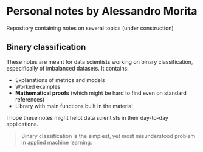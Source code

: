 # Personal notes by Alessandro Morita
Repository containing notes on several topics (under construction)

## Binary classification
These notes are meant for data scientists working on binary classification, especifically of imbalanced datasets. 
It contains:
* Explanations of metrics and models
* Worked examples
* **Mathematical proofs** (which might be hard to find even on standard references)
* Library with main functions built in the material

I hope these notes might helpt data scientists in their day-to-day applications.

> Binary classification is the simplest, yet most misunderstood problem in applied machine learning. 

